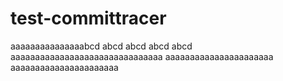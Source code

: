 # test-committracer
aaaaaaaaaaaaaaabcd abcd abcd abcd abcd
aaaaaaaaaaaaaaaaaaaaaaaaaaaaaaa
aaaaaaaaaaaaaaaaaaaaaa
aaaaaaaaaaaaaaaaaaaaaa
